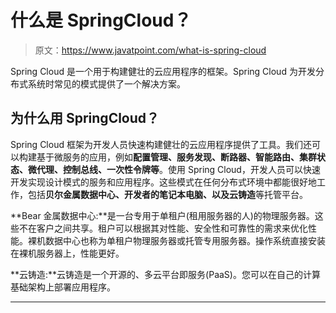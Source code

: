 # 什么是 SpringCloud？

> 原文：<https://www.javatpoint.com/what-is-spring-cloud>

Spring Cloud 是一个用于构建健壮的云应用程序的框架。Spring Cloud 为开发分布式系统时常见的模式提供了一个解决方案。

## 为什么用 SpringCloud？

Spring Cloud 框架为开发人员快速构建健壮的云应用程序提供了工具。我们还可以构建基于微服务的应用，例如**配置管理、服务发现、断路器、智能路由、集群状态、微代理、控制总线、一次性令牌等**。使用 Spring Cloud，开发人员可以快速开发实现设计模式的服务和应用程序。这些模式在任何分布式环境中都能很好地工作，包括**贝尔金属数据中心、开发者的笔记本电脑、**以及**云铸造**等托管平台。

**Bear 金属数据中心:**是一台专用于单租户(租用服务器的人)的物理服务器。这些不在客户之间共享。租户可以根据其对性能、安全性和可靠性的需求来优化性能。裸机数据中心也称为单租户物理服务器或托管专用服务器。操作系统直接安装在裸机服务器上，性能更好。

**云铸造:**云铸造是一个开源的、多云平台即服务(PaaS)。您可以在自己的计算基础架构上部署应用程序。

* * *